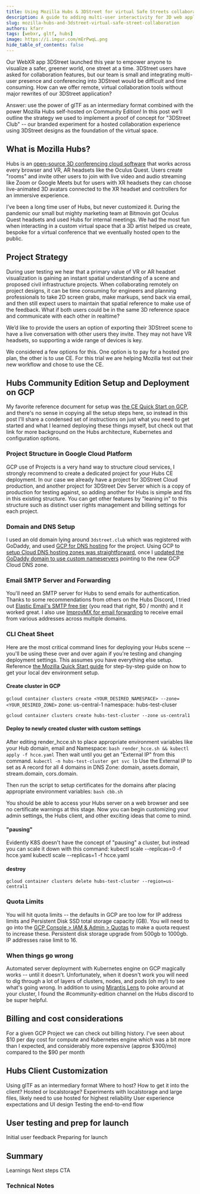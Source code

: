 ```yaml
---
title: Using Mozilla Hubs & 3DStreet for virtual Safe Streets collaboration
description: A guide to adding multi-user interactivity for 3D web applications using glTF files as intermediary.
slug: mozilla-hubs-and-3dstreet-virtual-safe-street-collaboration
authors: kfarr
tags: [webxr, gltf, hubs]
image: https://i.imgur.com/mErPwqL.png
hide_table_of_contents: false
---
```


Our WebXR app 3DStreet launched this year to empower anyone to visualize a safer, greener world, one street at a time. 3DStreet users have asked for collaboration features, but our team is small and integrating multi-user presence and conferencing into 3DStreet would be difficult and time consuming. How can we offer remote, virtual collaboration tools without major rewrites of our 3DStreet application?

Answer: use the power of glTF as an intermediary format combined with the power Mozilla Hubs self-hosted on Community Edition! In this post we'll outline the strategy we used to implement a proof of concept for "3DStreet Club" -- our branded experiment for a hosted collaboration experience using 3DStreet designs as the foundation of the virtual space.

<!-- truncate -->

## What is Mozilla Hubs?
Hubs is an [open-source 3D conferencing cloud software](https://labs.mozilla.org/projects/hubs/) that works across every browser and VR, AR headsets like the Oculus Quest. Users create "rooms" and invite other users to join with live video and audio streaming like Zoom or Google Meets but for users with XR headsets they can choose live-animated 3D avatars connected to the XR headset and controllers for an immersive experience.

I’ve been a long time user of Hubs, but never customized it. During the pandemic our small but mighty marketing team at Bitmovin got Oculus Quest headsets and used Hubs for internal meetings. We had the most fun when interacting in a custom virtual space that a 3D artist helped us create, bespoke for a virtual conference that we eventually hosted open to the public.

## Project Strategy
During user testing we hear that a primary value of VR or AR headset visualization is gaining an instant spatial understanding of a scene and proposed civil infrastructure projects. When collaborating remotely on project designs, it can be time consuming for engineers and planning professionals to take 2D screen grabs, make markups, send back via email, and then still expect users to maintain that spatial reference to make use of the feedback. What if both users could be in the same 3D reference space and communicate with each other in realtime?

We’d like to provide the users an option of exporting their 3DStreet scene to have a live conversation with other users they invite. They may not have VR headsets, so supporting a wide range of devices is key.

We considered a few options for this. One option is to pay for a hosted pro plan, the other is to use CE. For this trial we are helping Mozilla test out their new workflow and chose to use the CE.

## Hubs Community Edition Setup and Deployment on GCP
My favorite reference document for setup was [the CE Quick Start on GCP](https://hubs.mozilla.com/labs/community-edition-case-study-quick-start-on-gcp-w-aws-services/), and there's no sense in copying all the setup steps here, so instead in this post I'll share a condensed set of instructions on just what you need to get started and what I learned deploying these things myself, but check out that link for more background on the Hubs architecture, Kubernetes and configuration options.

### Project Structure in Google Cloud Platform
GCP use of Projects is a very hand way to structure cloud services, I strongly recommend to create a dedicated project for your Hubs CE deployment. In our case we already have a project for 3DStreet Cloud production, and another project for 3DStreet Dev Server which is a copy of production for testing against, so adding another for Hubs is simple and fits in this existing structure. You can get other features by "leaning in" to this structure such as distinct user rights management and billing settings for each project.

### Domain and DNS Setup
I used an old domain lying around `3dstreet.club` which was registered with GoDaddy, and used [GCP for DNS hosting](https://cloud.google.com/dns) for the project. Using GCP to [setup Cloud DNS hosting zones was straightforward](https://cloud.google.com/dns/docs/set-up-dns-records-domain-name), once I [updated the GoDaddy domain to use custom nameservers](https://www.godaddy.com/help/edit-my-domain-nameservers-664) pointing to the new GCP Cloud DNS zone.

### Email SMTP Server and Forwarding
You'll need an SMTP server for Hubs to send emails for authentication. Thanks to some recommendations from others on the Hubs Discord, I tried out [Elastic Email's SMTP free tier]( https://elasticemail.com/referral-reward?r=2d26b9c5-2367-4c1a-a658-b9eaba965057) (you read that right, $0 / month) and it worked great. I also use [ImprovMX for email forwarding](https://improvmx.com) to receive email from various addresses across multiple domains.

### CLI Cheat Sheet
Here are the most critical command lines for deploying your Hubs scene -- you'll be using these over and over again if you're testing and changing deployment settings. This assumes you have everything else setup. Reference [the Mozilla Quick Start guide](https://hubs.mozilla.com/labs/community-edition-case-study-quick-start-on-gcp-w-aws-services/) for step-by-step guide on how to get your local dev environment setup. 

#### Create cluster in GCP
`gcloud container clusters create <YOUR_DESIRED_NAMESPACE> --zone=<YOUR_DESIRED_ZONE>`
zone: us-central-1
namespace: hubs-test-cluser

`gcloud container clusters create hubs-test-cluster --zone us-central1`

#### Deploy to newly created cluster with custom settings
After editing render_hcce.sh to place appropriate environment variables like your Hub domain, email and Namespace:
`bash render_hcce.sh && kubectl apply -f hcce.yaml`
Then wait until you get an "External IP" from this command.
`kubectl -n hubs-test-cluster get svc lb`
Use the External IP to set as A record for all 4 domains in DNS Zone: domain, assets.domain, stream.domain, cors.domain.

Then run the script to setup certificates for the domains after placing appropriate environment variables:
`bash cbb.sh`

You should be able to access your Hubs server on a web browser and see no certificate warnings at this stage. Now you can begin customizing your admin settings, the Hubs client, and other exciting ideas that come to mind.

#### "pausing"
Evidently K8S doesn't have the concept of "pausing" a cluster, but instead you can scale it down with this command:
kubectl scale --replicas=0 -f hcce.yaml
kubectl scale --replicas=1 -f hcce.yaml

#### destroy
`gcloud container clusters delete hubs-test-cluster --region=us-central1`




### Quota Limits
You will hit quota limits -- the defaults in GCP are too low for IP address limits and Persistent Disk SSD total storage capacity (GB). You will need to go into the [GCP Console > IAM & Admin > Quotas](https://console.cloud.google.com/apis/api/compute.googleapis.com/quotas) to make a quota request to increase these. Persistent disk storage upgrade from 500gb to 1000gb. IP addresses raise limit to 16.

### When things go wrong
Automated server deployment with Kubernetes engine on GCP magically works -- until it doesn't. Unfortunately, when it doesn't work you will need to dig through a lot of layers of clusters, nodes, and pods (oh my!) to see what's going wrong. In addition to using [Mirantis Lens](https://k8slens.dev/) to poke around at your cluster, I found the #community-edition channel on the Hubs discord to be super helpful.

## Billing and cost considerations
For a given GCP Project we can check out billing history. I've seen about $10 per day cost for compute and Kubernetes engine which was a bit more than I expected, and considerably more expensive (approx $300/mo) compared to the $90 per month

## Hubs Client Customization
Using glTF as an intermediary format
Where to host? How to get it into the client?
Hosted or localstorage? Experiments with localstorage and large files, likely need to use hosted for highest reliability
User experience expectations and UI design
Testing the end-to-end flow

## User testing and prep for launch
Initial user feedback
Preparing for launch

## Summary
Learnings
Next steps
CTA

### Technical Notes


